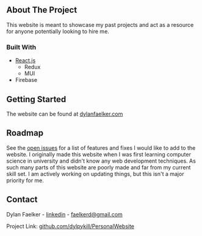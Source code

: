 <!-- ABOUT THE PROJECT -->
## About The Project

This website is meant to showcase my past projects and act as a resource for anyone potentially looking to hire me.


### Built With

* [React.js](https://reactjs.org/)
  * Redux
  * MUI
* Firebase




<!-- GETTING STARTED -->
## Getting Started

The website can be found at [dylanfaelker.com](https://www.dylanfaelker.com/)



<!-- ROADMAP -->
## Roadmap

See the [open issues](https://github.com/dylanfaelker/PersonalWebsite/issues) for a list of features and fixes I would like to add to the website. I originally made this website when I was first learning computer science in university and didn't know any web development techniques. As such many parts of this website are poorly made and far from my current skill set. I am actively working on updating things, but this isn't a major priority for me.


<!-- CONTACT -->
## Contact

Dylan Faelker - [linkedin](https://www.linkedin.com/in/dylanfaelker/) - faelkerd@gmail.com

Project Link: [github.com/dylpykill/PersonalWebsite](https://github.com/dylpykill/PersonalWebsite)

